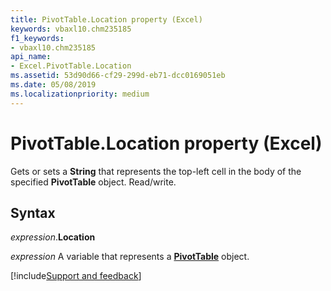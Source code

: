 ```yaml
---
title: PivotTable.Location property (Excel)
keywords: vbaxl10.chm235185
f1_keywords:
- vbaxl10.chm235185
api_name:
- Excel.PivotTable.Location
ms.assetid: 53d90d66-cf29-299d-eb71-dcc0169051eb
ms.date: 05/08/2019
ms.localizationpriority: medium
---
```



# PivotTable.Location property (Excel)

Gets or sets a **String** that represents the top-left cell in the body of the specified **PivotTable** object. Read/write.


## Syntax

_expression_.**Location** 

_expression_ A variable that represents a **[PivotTable](Excel.PivotTable.md)** object.




[!include[Support and feedback](~/includes/feedback-boilerplate.md)]